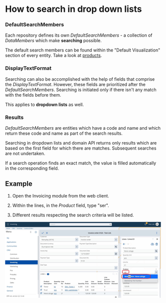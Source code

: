 # How to search in drop down lists

### DefaultSearchMembers

Each repository defines its own _DefaultSearchMembers_ - a collection of _DataMembers_ which make **searching** possible. 

The default search members can be found within the "Default Visualization" section of every entity. Take a look at [products](https://docs.erp.net/model/entities/General.Products.Products.html). 

### DisplayTextFormat

Searching can also be accomplished with the help of fields that comprise the _DisplayTextFormat_. However, these fields are prioritized after the _DefaultSearchMembers_. Searching is initiated only if there isn't any match with the fields before them. 

This applies to **dropdown lists** as well.

### Results

_DefaultSearchMembers_ are entities which have a code and name and which return these code and name as part of the search results. 

Searching in dropdown lists and domain API returns only results which are based on the first field for which there are matches. Subsequent searches are not undertaken.

If a search operation finds an exact match, the value is filled automatically in the corresponding field. 


## Example 

1. Open the Invoicing module from the web client.
 
2. Within the lines, in the _Product_ field, type "ser".

3. Different results respecting the search criteria will be listed.

![Pictures](pictures/search-result.png)


